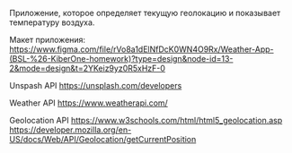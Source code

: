 Приложение, которое определяет текущую геолокацию и показывает температуру воздуха.

Макет приложения:
https://www.figma.com/file/rVo8a1dElNfDcK0WN4O9Rx/Weather-App-(BSL-%26-KiberOne-homework)?type=design&node-id=13-2&mode=design&t=2YKeiz9yz0R5xHzF-0

Unspash API
https://unsplash.com/developers

Weather API
https://www.weatherapi.com/

Geolocation API
https://www.w3schools.com/html/html5_geolocation.asp
https://developer.mozilla.org/en-US/docs/Web/API/Geolocation/getCurrentPosition
